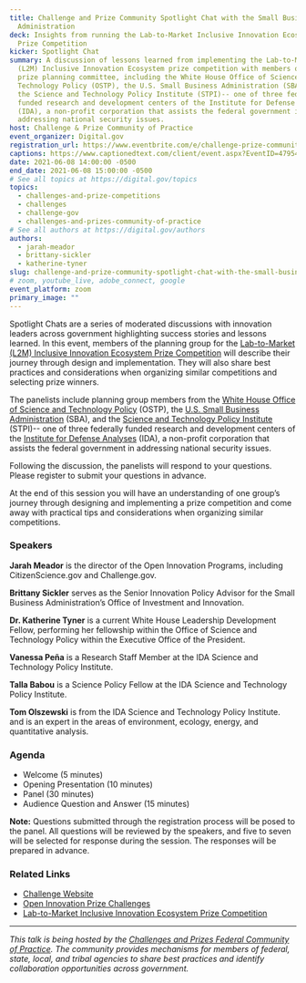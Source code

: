 ```yaml
---
title: Challenge and Prize Community Spotlight Chat with the Small Business
  Administration
deck: Insights from running the Lab-to-Market Inclusive Innovation Ecosystem
  Prize Competition
kicker: Spotlight Chat
summary: A discussion of lessons learned from implementing the Lab-to-Market
  (L2M) Inclusive Innovation Ecosystem prize competition with members of the
  prize planning committee, including the White House Office of Science and
  Technology Policy (OSTP), the U.S. Small Business Administration (SBA), and
  the Science and Technology Policy Institute (STPI)-- one of three federally
  funded research and development centers of the Institute for Defense Analyses
  (IDA), a non-profit corporation that assists the federal government in
  addressing national security issues.
host: Challenge & Prize Community of Practice
event_organizer: Digital.gov
registration_url: https://www.eventbrite.com/e/challenge-prize-community-spotlight-chat-registration-156270187337
captions: https://www.captionedtext.com/client/event.aspx?EventID=4795465&CustomerID=321
date: 2021-06-08 14:00:00 -0500
end_date: 2021-06-08 15:00:00 -0500
# See all topics at https://digital.gov/topics
topics:
  - challenges-and-prize-competitions
  - challenges
  - challenge-gov
  - challenges-and-prizes-community-of-practice
# See all authors at https://digital.gov/authors
authors:
  - jarah-meador
  - brittany-sickler
  - katherine-tyner
slug: challenge-and-prize-community-spotlight-chat-with-the-small-business-administration
# zoom, youtube_live, adobe_connect, google
event_platform: zoom
primary_image: ""
---
```

Spotlight Chats are a series of moderated discussions with innovation leaders across government highlighting success stories and lessons learned. In this event, members of the planning group for the [Lab-to-Market (L2M) Inclusive Innovation Ecosystem Prize Competition](https://www.sbir.gov/l2m) will describe their journey through design and implementation. They will also share best practices and considerations when organizing similar competitions and selecting prize winners. 

The panelists include planning group members from the [White House Office of Science and Technology Policy](https://www.whitehouse.gov/ostp/) (OSTP), the [U.S. Small Business Administration](https://www.sba.gov/) (SBA), and the [Science and Technology Policy Institute](https://www.ida.org/en/ida-ffrdcs/science-and-technology-policy-institute) (STPI)-- one of three federally funded research and development centers of the [Institute for Defense Analyses](https://www.ida.org/) (IDA), a non-profit corporation that assists the federal government in addressing national security issues.

Following the discussion, the panelists will respond to your questions. Please register to submit your questions in advance.

At the end of this session you will have an understanding of one group’s journey through designing and implementing a prize competition and come away with practical tips and considerations when organizing similar competitions.

### Speakers

**Jarah Meador** is the director of the Open Innovation Programs, including CitizenScience.gov and Challenge.gov.

**Brittany Sickler** serves as the Senior Innovation Policy Advisor for the Small Business Administration’s Office of Investment and Innovation.

**Dr. Katherine Tyner** is a current White House Leadership Development Fellow, performing her fellowship within the Office of Science and Technology Policy within the Executive Office of the President.

**Vanessa Peña** is a Research Staff Member at the IDA Science and Technology Policy Institute.

**Talla Babou** is a Science Policy Fellow at the IDA Science and Technology Policy Institute.

**Tom Olszewski** is from the IDA Science and Technology Policy Institute. and is an expert in the areas of environment, ecology, energy, and quantitative analysis.

### Agenda

* Welcome (5 minutes)
* Opening Presentation (10 minutes)
* Panel (30 minutes)
* Audience Question and Answer (15 minutes)

**Note:** Questions submitted through the registration process will be posed to the panel. All questions will be reviewed by the speakers, and five to seven will be selected for response during the session. The responses will be prepared in advance.

### Related Links

* [Challenge Website](https://www.challenge.gov/)
* [Open Innovation Prize Challenges](https://www.nist.gov/ctl/pscr/open-innovation-prize-challenges)
* [Lab-to-Market Inclusive Innovation Ecosystem Prize Competition](https://www.sbir.gov/l2m)

- - -

*This talk is being hosted by the [Challenges and Prizes Federal Community of Practice](https://digital.gov/communities/challenges-prizes/). The community provides mechanisms for members of federal, state, local, and tribal agencies to share best practices and identify collaboration opportunities across government.*
